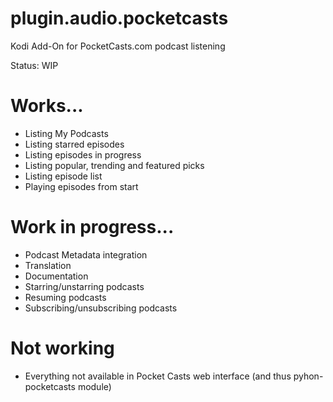 # plugin.audio.pocketcasts
Kodi Add-On for PocketCasts.com podcast listening

Status: WIP

# Works...
* Listing My Podcasts
* Listing starred episodes
* Listing episodes in progress
* Listing popular, trending and featured picks
* Listing episode list
* Playing episodes from start

# Work in progress...
* Podcast Metadata integration
* Translation
* Documentation
* Starring/unstarring podcasts
* Resuming podcasts
* Subscribing/unsubscribing podcasts

# Not working
* Everything not available in Pocket Casts web interface (and thus pyhon-pocketcasts module)
